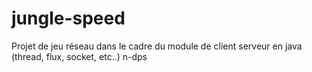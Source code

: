 # jungle-speed
Projet de jeu réseau dans le cadre du module de client serveur en java (thread, flux, socket, etc..)
n-dps
